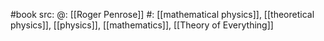 #book 
src: 
@: [[Roger Penrose]]
#: [[mathematical physics]], [[theoretical physics]], [[physics]], [[mathematics]], [[Theory of Everything]]

